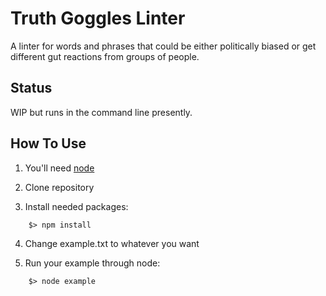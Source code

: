 <h1>Truth Goggles Linter</h1>
A linter for words and phrases that could be either politically biased or get different gut reactions from groups of people.

<h2>Status</h2>
WIP but runs in the command line presently.

<h2>How To Use</h2>


1) You'll need [node](https://nodejs.org/en/)

2) Clone repository

3) Install needed packages:

```
	$> npm install
```

4) Change example.txt to whatever you want

5) Run your example through node:

```
	$> node example
```

